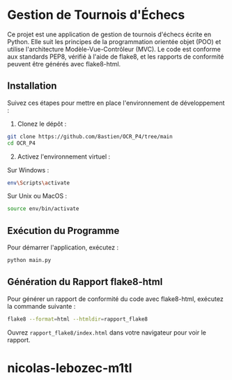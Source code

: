 # Gestion de Tournois d'Échecs

Ce projet est une application de gestion de tournois d'échecs écrite en Python. 
Elle suit les principes de la programmation orientée objet (POO) et utilise l'architecture Modèle-Vue-Contrôleur (MVC). 
Le code est conforme aux standards PEP8, vérifié à l'aide de flake8, et les rapports de conformité peuvent être générés avec flake8-html.


## Installation

Suivez ces étapes pour mettre en place l'environnement de développement :

1. Clonez le dépôt :

```sh
git clone https://github.com/8astien/OCR_P4/tree/main
cd OCR_P4
```


2. Activez l'environnement virtuel :

Sur Windows :

```sh
env\Scripts\activate
```

Sur Unix ou MacOS :

```sh
source env/bin/activate
```


## Exécution du Programme

Pour démarrer l'application, exécutez :

```sh
python main.py
```

## Génération du Rapport flake8-html

Pour générer un rapport de conformité du code avec flake8-html, exécutez la commande suivante :

```sh
flake8 --format=html --htmldir=rapport_flake8
```

Ouvrez `rapport_flake8/index.html` dans votre navigateur pour voir le rapport.

# nicolas-lebozec-m1tl
